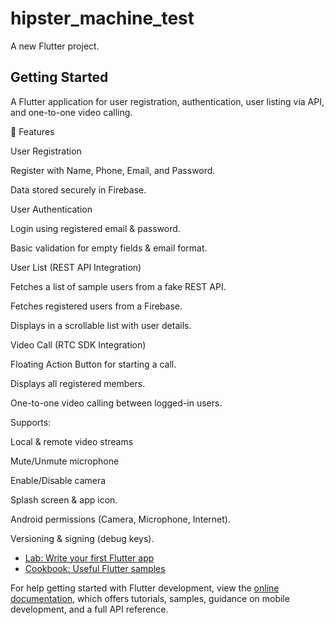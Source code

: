 # hipster_machine_test

A new Flutter project.

## Getting Started

A Flutter application for user registration, authentication, user listing via API, and one-to-one video calling.

🚀 Features

User Registration

Register with Name, Phone, Email, and Password.

Data stored securely in Firebase.

User Authentication

Login using registered email & password.

Basic validation for empty fields & email format.

User List (REST API Integration)

Fetches a list of sample users from a fake REST API.

Fetches registered users from a Firebase.

Displays in a scrollable list with user details.

Video Call (RTC SDK Integration)

Floating Action Button for starting a call.

Displays all registered members.

One-to-one video calling between logged-in users.

Supports:

Local & remote video streams

Mute/Unmute microphone

Enable/Disable camera

Splash screen & app icon.

Android permissions (Camera, Microphone, Internet).

Versioning & signing (debug keys).

- [Lab: Write your first Flutter app](https://docs.flutter.dev/get-started/codelab)
- [Cookbook: Useful Flutter samples](https://docs.flutter.dev/cookbook)

For help getting started with Flutter development, view the
[online documentation](https://docs.flutter.dev/), which offers tutorials,
samples, guidance on mobile development, and a full API reference.
